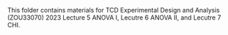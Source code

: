 This folder contains materials for TCD Experimental Design and Analysis (ZOU33070) 2023 Lecture 5 ANOVA I, Lecutre 6 ANOVA II, and Lecutre 7 CHI.
